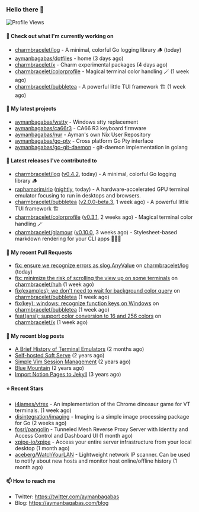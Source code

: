 ### Hello there 👋

![Profile Views](https://komarev.com/ghpvc/?username=aymanbagabas&label=PROFILE+VIEWS)

#### 👷 Check out what I'm currently working on

- [charmbracelet/log](https://github.com/charmbracelet/log) - A minimal, colorful Go logging library 🪵 (today)
- [aymanbagabas/dotfiles](https://github.com/aymanbagabas/dotfiles) - home (3 days ago)
- [charmbracelet/x](https://github.com/charmbracelet/x) - Charm experimental packages (4 days ago)
- [charmbracelet/colorprofile](https://github.com/charmbracelet/colorprofile) - Magical terminal color handling 🪄 (1 week ago)
- [charmbracelet/bubbletea](https://github.com/charmbracelet/bubbletea) - A powerful little TUI framework 🏗 (1 week ago)

#### 🌱 My latest projects

- [aymanbagabas/wstty](https://github.com/aymanbagabas/wstty) - Windows stty replacement
- [aymanbagabas/ca66r3](https://github.com/aymanbagabas/ca66r3) - CA66 R3 keyboard firmware
- [aymanbagabas/nur](https://github.com/aymanbagabas/nur) - Ayman&#39;s own Nix User Repository
- [aymanbagabas/go-pty](https://github.com/aymanbagabas/go-pty) - Cross platform Go Pty interface
- [aymanbagabas/go-git-daemon](https://github.com/aymanbagabas/go-git-daemon) - git-daemon implementation in golang

#### 🔭 Latest releases I've contributed to

- [charmbracelet/log](https://github.com/charmbracelet/log) ([v0.4.2](https://github.com/charmbracelet/log/releases/tag/v0.4.2), today) - A minimal, colorful Go logging library 🪵
- [raphamorim/rio](https://github.com/raphamorim/rio) ([nightly](https://github.com/raphamorim/rio/releases/tag/nightly), today) - A hardware-accelerated GPU terminal emulator focusing to run in desktops and browsers.
- [charmbracelet/bubbletea](https://github.com/charmbracelet/bubbletea) ([v2.0.0-beta.3](https://github.com/charmbracelet/bubbletea/releases/tag/v2.0.0-beta.3), 1 week ago) - A powerful little TUI framework 🏗
- [charmbracelet/colorprofile](https://github.com/charmbracelet/colorprofile) ([v0.3.1](https://github.com/charmbracelet/colorprofile/releases/tag/v0.3.1), 2 weeks ago) - Magical terminal color handling 🪄
- [charmbracelet/glamour](https://github.com/charmbracelet/glamour) ([v0.10.0](https://github.com/charmbracelet/glamour/releases/tag/v0.10.0), 3 weeks ago) - Stylesheet-based markdown rendering for your CLI apps 💇🏻‍♀️

#### 🔨 My recent Pull Requests

- [fix: ensure we recognize errors as slog.AnyValue](https://github.com/charmbracelet/log/pull/171) on [charmbracelet/log](https://github.com/charmbracelet/log) (today)
- [fix: minimize the risk of scrolling the view up on some terminals](https://github.com/charmbracelet/huh/pull/649) on [charmbracelet/huh](https://github.com/charmbracelet/huh) (1 week ago)
- [fix(examples): we don&#39;t need to wait for background color query](https://github.com/charmbracelet/bubbletea/pull/1407) on [charmbracelet/bubbletea](https://github.com/charmbracelet/bubbletea) (1 week ago)
- [fix(key): windows: recognize function keys on Windows](https://github.com/charmbracelet/bubbletea/pull/1405) on [charmbracelet/bubbletea](https://github.com/charmbracelet/bubbletea) (1 week ago)
- [feat(ansi): support color conversion to 16 and 256 colors](https://github.com/charmbracelet/x/pull/444) on [charmbracelet/x](https://github.com/charmbracelet/x) (1 week ago)

#### 📜 My recent blog posts

- [A Brief History of Terminal Emulators](https://aymanbagabas.com/blog/2025/03/11/a-brief-history-of-terminal-emulators.html) (2 months ago)
- [Self-hosted Soft Serve](https://aymanbagabas.com/blog/2023/04/28/self-hosted-soft-serve.html) (2 years ago)
- [Simple Vim Session Management](https://aymanbagabas.com/blog/2023/04/13/simple-vim-session-management.html) (2 years ago)
- [Blue Mountain](https://aymanbagabas.com/blog/2022/06/02/blue-mountain.html) (2 years ago)
- [Import Notion Pages to Jekyll](https://aymanbagabas.com/blog/2022/03/29/import-notion-pages-to-jekyll.html) (3 years ago)

#### ⭐ Recent Stars

- [j4james/vtrex](https://github.com/j4james/vtrex) - An implementation of the Chrome dinosaur game for VT terminals. (1 week ago)
- [disintegration/imaging](https://github.com/disintegration/imaging) - Imaging is a simple image processing package for Go (2 weeks ago)
- [fosrl/pangolin](https://github.com/fosrl/pangolin) - Tunneled Mesh Reverse Proxy Server with Identity and Access Control and Dashboard UI (1 month ago)
- [xpipe-io/xpipe](https://github.com/xpipe-io/xpipe) - Access your entire server infrastructure from your local desktop (1 month ago)
- [aceberg/WatchYourLAN](https://github.com/aceberg/WatchYourLAN) - Lightweight network IP scanner. Can be used to notify about new hosts and monitor host online/offline history (1 month ago)

#### 📫 How to reach me

- Twitter: https://twitter.com/aymanbagabas
- Blog: https://aymanbagabas.com/blog
